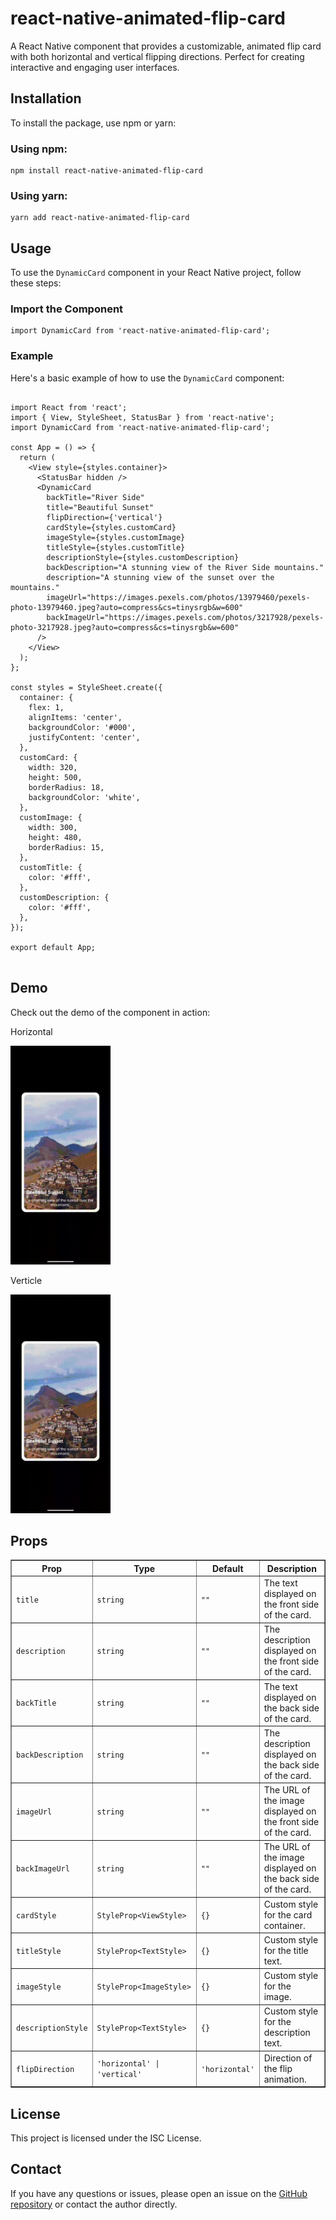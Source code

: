 <!DOCTYPE html>
<html lang="en">
<head>
  <meta charset="UTF-8">
  <meta name="viewport" content="width=device-width, initial-scale=1.0">
</head>
<body>
  <h1>react-native-animated-flip-card</h1>
  <p>A React Native component that provides a customizable, animated flip card with both horizontal and vertical flipping directions. Perfect for creating interactive and engaging user interfaces.</p>

  <h2>Installation</h2>
  <p>To install the package, use npm or yarn:</p>

  <h3>Using npm:</h3>
  <pre><code>npm install react-native-animated-flip-card</code></pre>

  <h3>Using yarn:</h3>
  <pre><code>yarn add react-native-animated-flip-card</code></pre>

  <h2>Usage</h2>
  <p>To use the <code>DynamicCard</code> component in your React Native project, follow these steps:</p>

  <h3>Import the Component</h3>
  <pre><code>import DynamicCard from 'react-native-animated-flip-card';</code></pre>

  <h3>Example</h3>
  <p>Here's a basic example of how to use the <code>DynamicCard</code> component:</p>

  <pre><code>
import React from 'react';
import { View, StyleSheet, StatusBar } from 'react-native';
import DynamicCard from 'react-native-animated-flip-card';

const App = () => {
  return (
    &lt;View style={styles.container}&gt;
      &lt;StatusBar hidden /&gt;
      &lt;DynamicCard
        backTitle="River Side"
        title="Beautiful Sunset"
        flipDirection={'vertical'}
        cardStyle={styles.customCard}
        imageStyle={styles.customImage}
        titleStyle={styles.customTitle}
        descriptionStyle={styles.customDescription}
        backDescription="A stunning view of the River Side mountains."
        description="A stunning view of the sunset over the mountains."
        imageUrl="https://images.pexels.com/photos/13979460/pexels-photo-13979460.jpeg?auto=compress&cs=tinysrgb&w=600"
        backImageUrl="https://images.pexels.com/photos/3217928/pexels-photo-3217928.jpeg?auto=compress&cs=tinysrgb&w=600"
      /&gt;
    &lt;/View&gt;
  );
};

const styles = StyleSheet.create({
  container: {
    flex: 1,
    alignItems: 'center',
    backgroundColor: '#000',
    justifyContent: 'center',
  },
  customCard: {
    width: 320,
    height: 500,
    borderRadius: 18,
    backgroundColor: 'white',
  },
  customImage: {
    width: 300,
    height: 480,
    borderRadius: 15,
  },
  customTitle: {
    color: '#fff',
  },
  customDescription: {
    color: '#fff',
  },
});

export default App;
  </code></pre>

  <h2>Demo</h2>
  <p>Check out the demo of the component in action:</p>
  <p>Horizontal</p>
  <img src="./src/assets/horizontal.gif" alt="Demo GIF" style="width: 160px; height: 350px">

  <p>Verticle</p>
  <img src="./src/assets/verticle.gif" alt="Demo GIF" style="width: 160px; height: 350px">

  <h2>Props</h2>
  <table border="1" cellspacing="0" cellpadding="8">
    <thead>
      <tr>
        <th>Prop</th>
        <th>Type</th>
        <th>Default</th>
        <th>Description</th>
      </tr>
    </thead>
    <tbody>
      <tr>
        <td><code>title</code></td>
        <td><code>string</code></td>
        <td><code>""</code></td>
        <td>The text displayed on the front side of the card.</td>
      </tr>
      <tr>
        <td><code>description</code></td>
        <td><code>string</code></td>
        <td><code>""</code></td>
        <td>The description displayed on the front side of the card.</td>
      </tr>
      <tr>
        <td><code>backTitle</code></td>
        <td><code>string</code></td>
        <td><code>""</code></td>
        <td>The text displayed on the back side of the card.</td>
      </tr>
      <tr>
        <td><code>backDescription</code></td>
        <td><code>string</code></td>
        <td><code>""</code></td>
        <td>The description displayed on the back side of the card.</td>
      </tr>
      <tr>
        <td><code>imageUrl</code></td>
        <td><code>string</code></td>
        <td><code>""</code></td>
        <td>The URL of the image displayed on the front side of the card.</td>
      </tr>
      <tr>
        <td><code>backImageUrl</code></td>
        <td><code>string</code></td>
        <td><code>""</code></td>
        <td>The URL of the image displayed on the back side of the card.</td>
      </tr>
      <tr>
        <td><code>cardStyle</code></td>
        <td><code>StyleProp&lt;ViewStyle&gt;</code></td>
        <td><code>{}</code></td>
        <td>Custom style for the card container.</td>
      </tr>
      <tr>
        <td><code>titleStyle</code></td>
        <td><code>StyleProp&lt;TextStyle&gt;</code></td>
        <td><code>{}</code></td>
        <td>Custom style for the title text.</td>
      </tr>
      <tr>
        <td><code>imageStyle</code></td>
        <td><code>StyleProp&lt;ImageStyle&gt;</code></td>
        <td><code>{}</code></td>
        <td>Custom style for the image.</td>
      </tr>
      <tr>
        <td><code>descriptionStyle</code></td>
        <td><code>StyleProp&lt;TextStyle&gt;</code></td>
        <td><code>{}</code></td>
        <td>Custom style for the description text.</td>
      </tr>
      <tr>
        <td><code>flipDirection</code></td>
        <td><code>'horizontal' | 'vertical'</code></td>
        <td><code>'horizontal'</code></td>
        <td>Direction of the flip animation.</td>
      </tr>
    </tbody>
  </table>

  <h2>License</h2>
  <p>This project is licensed under the ISC License.</p>

  <h2>Contact</h2>
  <p>If you have any questions or issues, please open an issue on the <a href="https://github.com/mehuljetani/react-native-animated-flip-card.git">GitHub repository</a> or contact the author directly.</p>
</body>
</html>
